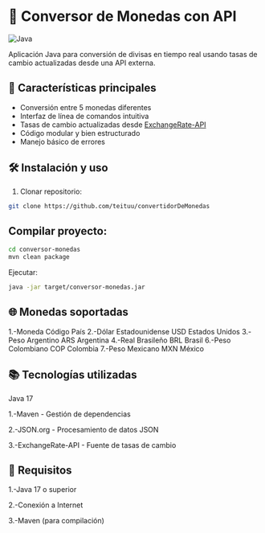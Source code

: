 # 💱 Conversor de Monedas con API

![Java](https://img.shields.io/badge/Java-17%2B-blue)

Aplicación Java para conversión de divisas en tiempo real usando tasas de cambio actualizadas desde una API externa.

## 🌟 Características principales
- Conversión entre 5 monedas diferentes
- Interfaz de línea de comandos intuitiva
- Tasas de cambio actualizadas desde [ExchangeRate-API](https://www.exchangerate-api.com)
- Código modular y bien estructurado
- Manejo básico de errores

## 🛠️ Instalación y uso
1. Clonar repositorio:
```bash
git clone https://github.com/teituu/convertidorDeMonedas
```

## Compilar proyecto:

```bash
cd conversor-monedas
mvn clean package
```
Ejecutar:

```bash
java -jar target/conversor-monedas.jar

```
## 🌐 Monedas soportadas
1.-Moneda	Código	País
2.-Dólar Estadounidense	USD	Estados Unidos
3.-Peso Argentino	ARS	Argentina
4.-Real Brasileño	BRL	Brasil
6.-Peso Colombiano	COP	Colombia
7.-Peso Mexicano	MXN	México

## 📚 Tecnologías utilizadas
Java 17

1.-Maven - Gestión de dependencias

2.-JSON.org - Procesamiento de datos JSON

3.-ExchangeRate-API - Fuente de tasas de cambio

## 📌 Requisitos
1.-Java 17 o superior

2.-Conexión a Internet

3.-Maven (para compilación)

